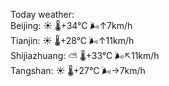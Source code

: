 Today weather:  
Beijing: ☀️   🌡️+34°C 🌬️↑7km/h  
Tianjin: ☀️   🌡️+28°C 🌬️↑11km/h  
Shijiazhuang: ⛅️  🌡️+33°C 🌬️↖11km/h  
Tangshan: ☀️   🌡️+27°C 🌬️→7km/h  

